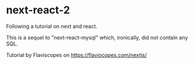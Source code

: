 # next-react-2
Following a tutorial on next and react.

This is a sequel to "next-react-mysql" which, ironically, did not contain any SQL.

Tutorial by Flaviscopes on https://flaviocopes.com/nextjs/
